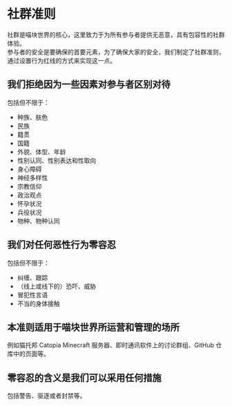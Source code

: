 # 社群准则

社群是喵块世界的核心，这里致力于为所有参与者提供无恶意，具有包容性的社群体验。  
参与者的安全是要确保的首要元素，为了确保大家的安全，我们制定了社群准则，通过设置行为红线的方式来实现这一点。  

## 我们拒绝因为一些因素对参与者区别对待

包括但不限于：

- 种族、肤色
- 民族
- 籍贯
- 国籍
- 外貌、体型、年龄
- 性别认同、性别表达和性取向
- 身心障碍
- 神经多样性
- 宗教信仰
- 政治观点
- 怀孕状况
- 兵役状况
- 物种、物种认同

## 我们对任何恶性行为零容忍

包括但不限于：

- 纠缠、跟踪
- （线上或线下的）恐吓、威胁
- 冒犯性言语
- 不当的身体接触

## 本准则适用于喵块世界所运营和管理的场所

例如猫托邦 Catopia Minecraft 服务器、即时通讯软件上的讨论群组、GitHub 仓库中的页面等。

## 零容忍的含义是我们可以采用任何措施

包括警告、驱逐或者封禁等。
